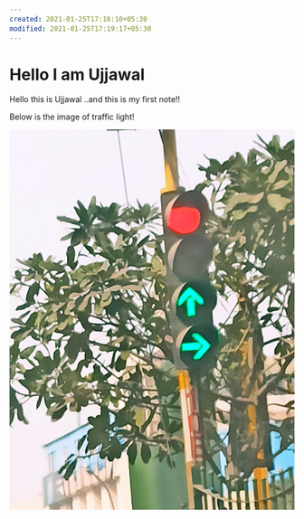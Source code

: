```yaml
---
created: 2021-01-25T17:18:10+05:30
modified: 2021-01-25T17:19:17+05:30
---
```


# Hello I am Ujjawal

Hello this is Ujjawal ..and this is my first note!!

Below is the image of traffic light!

![Image](./image_picker2349808762777199143.jpg)